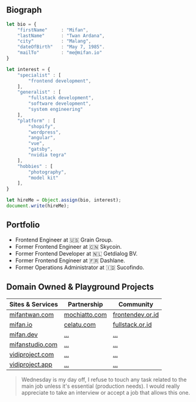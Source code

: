 ## Biograph ##

```js
let bio = {
    "firstName"     : "Mifan",
    "lastName"      : "Twan Ardana",
    "city"          : "Malang",
    "dateOfBirth"   : "May 7, 1985".
    "mailTo"        : "me@mifan.io"
}

let interest = {
    "specialist" : [
        "frontend development",
    ],
    "generalist" : [
        "fullstack development",
        "software development",
        "system engineering"
    ],
    "platform" : [
        "shopify",
        "wordpress", 
        "angular",
        "vue",
        "gatsby",
        "nvidia tegra"
    ],
    "hobbies" : [
        "photography",
        "model kit"
    ],
}

let hireMe = Object.assign(bio, interest);
document.write(hireMe);
```


## Portfolio ##
- Frontend Engineer at :us: Grain Group.
- Former Frontend Engineer at :cn: Skycoin.
- Former Frontend Developer at :netherlands: Getdialog BV.
- Former Frontend Engineer at :fr: Dashlane.
- Former Operations Administrator at :indonesia: Sucofindo.

## Domain Owned & Playground Projects ##
| Sites & Services | Partnership | Community |
| ----------------- | ----------------- | ----------------- |
| [mifantwan.com](https://mifantwan.com) | [mochiatto.com](https://mochiatto.com) | [frontendev.or.id](https://frontendev.or.id) |
| [mifan.io](https://mifan.io) | [celatu.com](https://celatu.com) |  [fullstack.or.id](https://fullstack.or.id) |
| [mifan.dev](https://mifan.dev) | [...]() | [...]() |
| [mifanstudio.com](https://mifanstudio.com) | [...]() | [...]() |
| [vidiproject.com](https://vidiproject.com) | [...]() | [...]() |
| [vidiproject.app](https://vidiproject.app) | [...]() | [...]() |


> Wednesday is my day off, I refuse to touch any task related to the main job unless it's essential (production needs). I would really appreciate to take an interview or accept a job that allows this one. 
